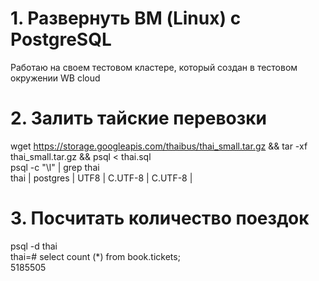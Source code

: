 # 1. Развернуть ВМ (Linux) с PostgreSQL
Работаю на своем тестовом кластере, который создан в тестовом окружении WB cloud
# 2. Залить тайские перевозки
wget https://storage.googleapis.com/thaibus/thai_small.tar.gz && tar -xf thai_small.tar.gz && psql < thai.sql  
psql -c "\l" | grep thai  
 thai        | postgres   | UTF8     | C.UTF-8    | C.UTF-8    |  
# 3. Посчитать количество поездок  
psql -d thai  
thai=# select count (*) from book.tickets;  
5185505  
